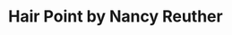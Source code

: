 ---
title: "Hair Point by Nancy Reuther"
url: /weidenberg/hair-point-by-nancy-reuther/
shop: Friseur
---